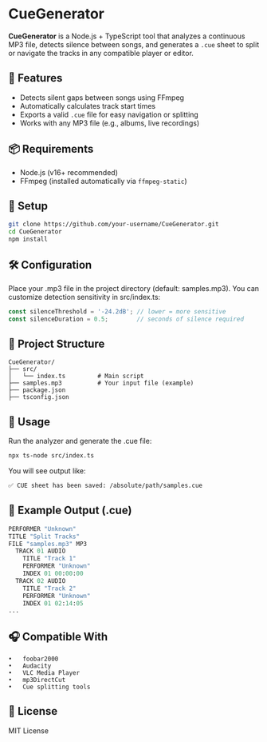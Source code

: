 # CueGenerator

**CueGenerator** is a Node.js + TypeScript tool that analyzes a continuous MP3 file, detects silence between songs, and generates a `.cue` sheet to split or navigate the tracks in any compatible player or editor.

## 🎯 Features

- Detects silent gaps between songs using FFmpeg
- Automatically calculates track start times
- Exports a valid `.cue` file for easy navigation or splitting
- Works with any MP3 file (e.g., albums, live recordings)

## 📦 Requirements

- Node.js (v16+ recommended)
- FFmpeg (installed automatically via `ffmpeg-static`)

## 🚀 Setup

```bash
git clone https://github.com/your-username/CueGenerator.git
cd CueGenerator
npm install
```

## 🛠️ Configuration

Place your .mp3 file in the project directory (default: samples.mp3). You can customize detection sensitivity in src/index.ts:

```typescript
const silenceThreshold = '-24.2dB'; // lower = more sensitive
const silenceDuration = 0.5;        // seconds of silence required
```

## 📂 Project Structure

```
CueGenerator/
├── src/
│   └── index.ts         # Main script
├── samples.mp3          # Your input file (example)
├── package.json
├── tsconfig.json
```

## 🧪 Usage

Run the analyzer and generate the .cue file:
```bash
npx ts-node src/index.ts
```

You will see output like:

```bash
✅ CUE sheet has been saved: /absolute/path/samples.cue
```

## 📄 Example Output (.cue)
```lisp
PERFORMER "Unknown"
TITLE "Split Tracks"
FILE "samples.mp3" MP3
  TRACK 01 AUDIO
    TITLE "Track 1"
    PERFORMER "Unknown"
    INDEX 01 00:00:00
  TRACK 02 AUDIO
    TITLE "Track 2"
    PERFORMER "Unknown"
    INDEX 01 02:14:05
...
```

## 🎧 Compatible With

	•	foobar2000
	•	Audacity
	•	VLC Media Player
	•	mp3DirectCut
	•	Cue splitting tools

## 📃 License

MIT License